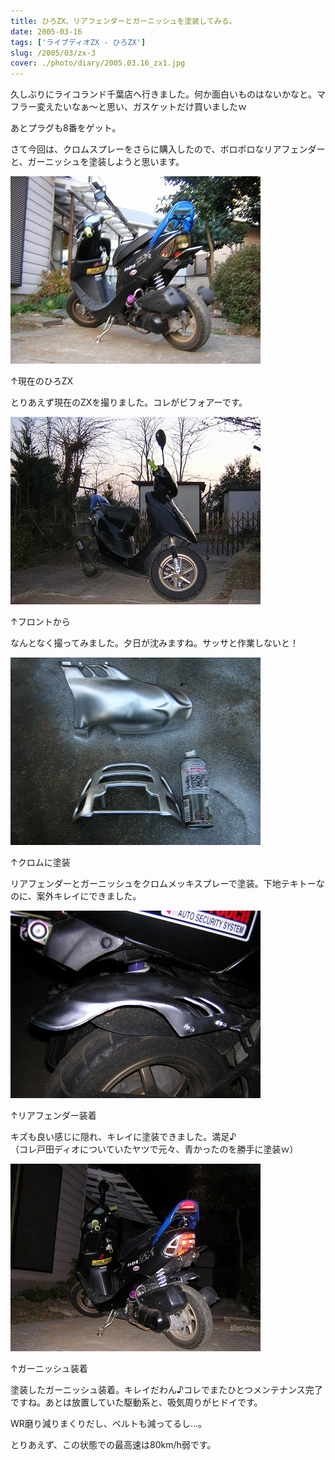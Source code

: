 ```yaml
---
title: ひろZX、リアフェンダーとガーニッシュを塗装してみる。
date: 2005-03-16
tags: ['ライブディオZX - ひろZX']
slug: /2005/03/zx-3
cover: ./photo/diary/2005.03.16_zx1.jpg
---
```



<p class="sentence">久しぶりにライコランド千葉店へ行きました。何か面白いものはないかなと。マフラー変えたいなぁ～と思い、ガスケットだけ買いましたｗ</p>
<p class="sentence">あとプラグも8番をゲット。</p>
<p class="sentence spacing10">さて今回は、クロムスプレーをさらに購入したので、ボロボロなリアフェンダーと、ガーニッシュを塗装しようと思います。 </p>
<div class="center spacing"><img class="img-fluid" src="./photo/diary/2005.03.16_zx1.jpg" alt=""></div>
<p class="sentence">↑現在のひろZX</p>
<p class="sentence spacing10">とりあえず現在のZXを撮りました。コレがビフォアーです。</p>
<div class="center spacing"><img class="img-fluid" src="./photo/diary/2005.03.16_zx2.jpg" alt=""></div>
<p class="sentence">↑フロントから</p>
<p class="sentence spacing10">なんとなく撮ってみました。夕日が沈みますね。サッサと作業しないと！</p>
<div class="center spacing"><img class="img-fluid" src="./photo/diary/2005.03.16_zx3.jpg" alt=""></div>
<p class="sentence">↑クロムに塗装</p>
<p class="sentence spacing10">リアフェンダーとガーニッシュをクロムメッキスプレーで塗装。下地テキトーなのに、案外キレイにできました。</p>
<div class="center spacing"><img class="img-fluid" src="./photo/diary/2005.03.16_zx4.jpg" alt=""></div>
<p class="sentence">↑リアフェンダー装着</p>
<p class="sentence spacing10">キズも良い感じに隠れ、キレイに塗装できました。満足♪<br>（コレ戸田ディオについていたヤツで元々、青かったのを勝手に塗装ｗ） </p>
<div class="center spacing"><img class="img-fluid" src="./photo/diary/2005.03.16_zx5.jpg" alt=""></div>
<p class="sentence">↑ガーニッシュ装着</p>
<p class="sentence">塗装したガーニッシュ装着。キレイだわん♪コレでまたひとつメンテナンス完了ですね。あとは放置していた駆動系と、吸気周りがヒドイです。</p>
<p class="sentence">WR磨り減りまくりだし、ベルトも減ってるし...。</p>
<p class="sentence">とりあえず、この状態での最高速は80km/h弱です。</p>
